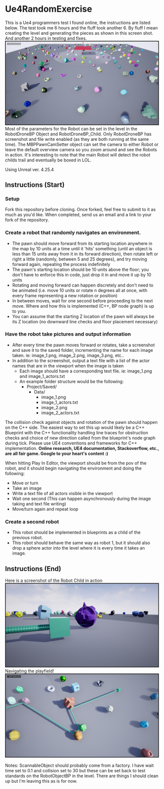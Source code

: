 # Ue4RandomExercise
This is a Ue4 programmers test I found online, the instructions are listed below.  The test took me 6 hours and the fluff took another 6.  By fluff I mean creating the level and generating the pieces as shown in this screen shot. And another 2 hours in testing and fixes.
![Screenhot](ScreenShot1.png)
Most of the parameters for the Robot can be set in the level in the RobotDroneBP Object and RobotDroneBP_Child.  Only RobotDroneBP has screenshot and file write enabled (as they are both running at the same time).  The MBPPawnCamSetter object can set the camera to either Robot or leave the default overview camera so you zoom around and see the Robots in action.  It's interesting to note that the main Robot will detect the robot childs trail and eventually be boxed in LOL.

Using Unreal ver. 4.25.4

## Instructions (Start)
### Setup

Fork this repository before cloning.
Once forked, feel free to submit to it as much as you'd like.
When completed, send us an email and a link to your fork of the repository.

### Create a robot that randomly navigates an environment.

- The pawn should move forward from its starting location anywhere in the map by 10 units at a time until it 'hits' something (until an object is less than 15 units away from it in its forward direction), then rotate left or right a little (randomly, between 5 and 25 degrees), and try moving forward again, repeating the process indefinitely
- The pawn's starting location should be 10 units above the floor; you don't have to enforce this in code, just drop it in and move it up by 10 units
- Rotating and moving forward can happen discretely and don't need to be animated (i.e. move 10 units or rotate n degrees all at once, with every frame representing a new rotation or position)
- In between moves, wait for one second before proceeding to the next move. Where and how this is implemented (C++, BP node graph) is up to you.
- You can assume that the starting Z location of the pawn will always be its Z location (no downward line checks and floor placement necessary)

### Have the robot take pictures and output information

- After every time the pawn moves forward or rotates, take a screenshot and save it to the saved folder, incrementing the name for each image taken. ie: image_1.png, image_2.png, image_3.png, etc..
- In addition to the screenshot, output a text file with a list of the actor names that are in the viewport when the image is taken
  - Each image should have a corresponding text file. ie: image_1.png and image_1_actors.txt
  - An example folder structure would be the following:
    - Project/Saved/
      - Data/
        - image_1.png
        - image_1_actors.txt
        - image_2.png
        - image_2_actors.txt
        
        
The collision check against objects and rotation of the pawn should happen on the C++ side. The easiest way to set this up would likely be a C++ Blueprint with the C++ functionality handling line traces for obstruction checks and choice of new direction called from the blueprint's node graph during tick. Please use UE4 conventions and frameworks for C++ implementation.
**Online research, UE4 documentation, Stackoverflow, etc., are all fair game. Google to your heart's content :)**

When hitting Play In Editor, the viewport should be from the pov of the robot, and it should begin navigating the environment and doing the following:
- Move or turn
- Take an image 
- Write a text file of all actors visible in the viewport
- Wait one second (This can happen asynchronously during the image taking and text file writing)
- Move/turn again and repeat loop

### Create a second robot ###

- This robot should be implemented in blueprints as a child of the previous robot.
- This robot should behave the same way as robot 1, but it should also drop a sphere actor into the level where it is every time it takes an image.
## Instructions (End)

Here is a screenshot of the Robot Child in action
![Screenhot](ScreenShot2.png)
Navigating the playfield!
![Screenhot](ScreenShot3.png)

Notes: ScannableObject should probably come from a factory.  I have wait time set to 0.1 and collision set to 30 but these can be set back to test standards on the RobotObjectBP in the level.  There are things I should clean up but I'm leaving this as is for now.


